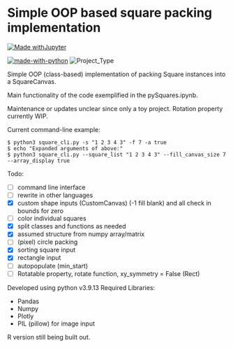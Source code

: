 # Simple OOP based square packing implementation
[![Made withJupyter](https://img.shields.io/badge/Made%20with-Jupyter-orange?style=for-the-badge&logo=Jupyter)](https://jupyter.org/try)

[![made-with-python](https://img.shields.io/badge/Made%20with-Python-1f425f.svg)](https://www.python.org/)
![Project_Type](https://img.shields.io/badge/project%20type-toy-blue)

Simple OOP (class-based) implementation of packing Square instances into a SquareCanvas.

Main functionality of the code exemplified in the pySquares.ipynb. 

Maintenance or updates unclear since only a toy project.
Rotation property currently WIP.

Current command-line example:
```console
$ python3 square_cli.py -s "1 2 3 4 3" -f 7 -a true
$ echo "Expanded arguments of above:"
$ python3 square_cli.py --square_list "1 2 3 4 3" --fill_canvas_size 7 --array_display true
```

Todo:
- [ ] command line interface
- [ ] rewrite in other languages
- [x] custom shape inputs (CustomCanvas) (-1 fill blank) and all check in bounds for zero
- [ ] color individual squares
- [x] split classes and functions as needed
- [x] assumed structure from numpy array/matrix 
- [ ] (pixel) circle packing
- [x] sorting square input
- [x] rectangle input
- [ ] autopopulate (min_start)
- [ ] Rotatable property, rotate function, xy_symmetry = False (Rect)

Developed using python v3.9.13
Required Libraries:
- Pandas 
- Numpy
- Plotly
- PIL (pillow) for image input

R version still being built out.